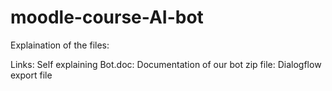 # moodle-course-AI-bot

Explaination of the files:


Links: Self explaining
Bot.doc: Documentation of our bot
zip file: Dialogflow export file
